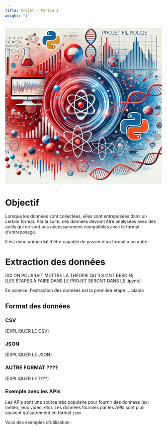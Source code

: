 ```yaml
---
title: Projet - Partie 1
weight: "1"
---
```


![](projetFilRouge.png?width=25vw)

# Objectif

Lorsque les données sont collectées, elles sont entreposées dans un certain format.
Par la suite, ces données devront être analysées avec des outils qui ne sont pas nécessairement compatibles avec le format d'entreposage.

Il est donc primordial d'être capable de passer d'un format à un autre.


# Extraction des données

[ICI ON POURRAIT METTRE LA THÉORIE QU'ILS ONT BESOIN]  
[LES ÉTAPES À FAIRE DANS LE PROJET SERONT DANS LE .ipynb]


En science, l'extraction des données est la première étape ... blabla




## Format des données

### CSV

[EXPLIQUER LE CSV]

### JSON

[EXPLIQUER LE JSON]


### AUTRE FORMAT ????

[EXPLIQUER LE ????]


### Exemple avec les APIs

Les APIs sont une source très populaire pour fournir des données (ex: météo, jeux vidéo, etc).
Les données fournies par les APIs sont plus souvent qu'autrement en format `json`.

Voici des exemples d'utilisation:
